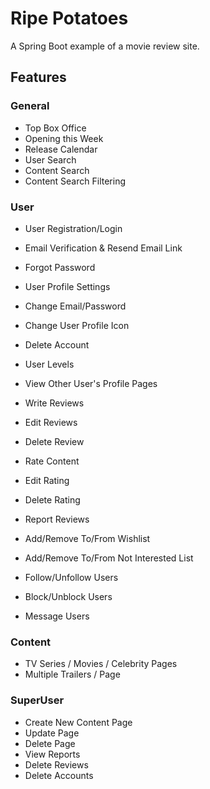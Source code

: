 # Ripe Potatoes #
A Spring Boot example of a movie review site.

## Features
### General
* Top Box Office
* Opening this Week
* Release Calendar
* User Search
* Content Search
* Content Search Filtering
### User
* User Registration/Login
* Email Verification & Resend Email Link
* Forgot Password
* User Profile Settings
* Change Email/Password
* Change User Profile Icon
* Delete Account
* User Levels
* View Other User's Profile Pages

* Write Reviews
* Edit Reviews
* Delete Review

* Rate Content
* Edit Rating
* Delete Rating

* Report Reviews
* Add/Remove To/From Wishlist
* Add/Remove To/From Not Interested List

* Follow/Unfollow Users
* Block/Unblock Users
* Message Users
### Content
* TV Series / Movies / Celebrity Pages
* Multiple Trailers / Page
### SuperUser
* Create New Content Page
* Update Page
* Delete Page
* View Reports
* Delete Reviews
* Delete Accounts
